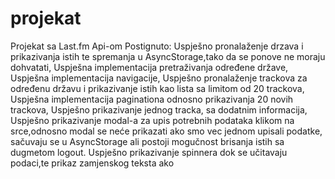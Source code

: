 # projekat
Projekat sa Last.fm Api-om
Postignuto:
Uspješno pronalaženje drzava i prikazivanja istih te spremanja u AsyncStorage,tako da se ponove ne moraju dohvatati,
Uspješna implementacija pretraživanja određene države,
Uspješna implementacija navigacije,
Uspješno pronalaženje trackova za određenu državu i prikazivanje istih kao lista sa limitom od 20 trackova,
Uspješna implementacija paginationa odnosno prikazivanja 20 novih trackova,
Uspješno prikazivanje jednog tracka, sa dodatnim informacija,
Uspješno prikazivanje modal-a za upis potrebnih podataka klikom na srce,odnosno modal se neće prikazati ako smo vec jednom upisali podatke, sačuvaju se u AsyncStorage ali postoji mogučnost brisanja istih sa dugmetom  logout.
Uspješno prikazivanje spinnera dok se učitavaju podaci,te prikaz zamjenskog teksta ako 
